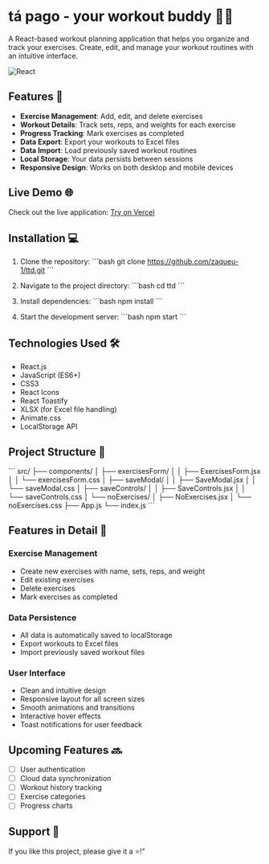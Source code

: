 # tá pago - your workout buddy 🏋️‍♂️

A React-based workout planning application that helps you organize and track your exercises. Create, edit, and manage your workout routines with an intuitive interface.

![React](https://img.shields.io/badge/react-%2320232a.svg?style=for-the-badge&logo=react&logoColor=%2361DAFB)

## Features 🚀

- **Exercise Management**: Add, edit, and delete exercises
- **Workout Details**: Track sets, reps, and weights for each exercise
- **Progress Tracking**: Mark exercises as completed
- **Data Export**: Export your workouts to Excel files
- **Data Import**: Load previously saved workout routines
- **Local Storage**: Your data persists between sessions
- **Responsive Design**: Works on both desktop and mobile devices

## Live Demo 🌐

Check out the live application: [Try on Vercel](https://ttd-kappa.vercel.app/)

## Installation 💻

1. Clone the repository:
\`\`\`bash
git clone https://github.com/zaqueu-1/ttd.git
\`\`\`

2. Navigate to the project directory:
\`\`\`bash
cd ttd
\`\`\`

3. Install dependencies:
\`\`\`bash
npm install
\`\`\`

4. Start the development server:
\`\`\`bash
npm start
\`\`\`

## Technologies Used 🛠️

- React.js
- JavaScript (ES6+)
- CSS3
- React Icons
- React Toastify
- XLSX (for Excel file handling)
- Animate.css
- LocalStorage API

## Project Structure 📁

\`\`\`
src/
├── components/
│   ├── exercisesForm/
│   │   ├── ExercisesForm.jsx
│   │   └── exercisesForm.css
│   ├── saveModal/
│   │   ├── SaveModal.jsx
│   │   └── saveModal.css
│   ├── saveControls/
│   │   ├── SaveControls.jsx
│   │   └── saveControls.css
│   └── noExercises/
│       ├── NoExercises.jsx
│       └── noExercises.css
├── App.js
└── index.js
\`\`\`

## Features in Detail 📝

### Exercise Management
- Create new exercises with name, sets, reps, and weight
- Edit existing exercises
- Delete exercises
- Mark exercises as completed

### Data Persistence
- All data is automatically saved to localStorage
- Export workouts to Excel files
- Import previously saved workout files

### User Interface
- Clean and intuitive design
- Responsive layout for all screen sizes
- Smooth animations and transitions
- Interactive hover effects
- Toast notifications for user feedback

## Upcoming Features 🔜

- [ ] User authentication
- [ ] Cloud data synchronization
- [ ] Workout history tracking
- [ ] Exercise categories
- [ ] Progress charts

## Support 💪

If you like this project, please give it a ⭐️!" 